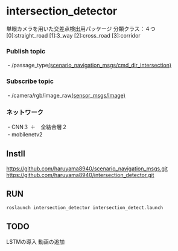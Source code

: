 # intersection_detector
単眼カメラを用いた交差点検出用パッケージ
分類クラス：４つ  
[0]:straight_road [1]:3_way [2]:cross_road [3]:corridor


### Publish topic
・/passage_type[(scenario_navigation_msgs/cmd_dir_intersection)](https://github.com/haruyama8940/scenario_navigation_msgs.git "scenarioa_navigation_msgs/cmd_dir_intersection")

### Subscribe topic
・/camera/rgb/image_raw[(sensor_msgs/Image)](http://docs.ros.org/en/noetic/api/sensor_msgs/html/msg/Image.html "sensor_msgs/Image ")

### ネットワーク
・CNN３ ＋　全結合層２  
・mobilenetv2
## Instll 
https://github.com/haruyama8940/scenario_navigation_msgs.git
https://github.com/haruyama8940/intersection_detector.git
## RUN
```
roslaunch intersection_detector intersection_detect.launch 
```

## TODO
LSTMの導入
動画の追加
